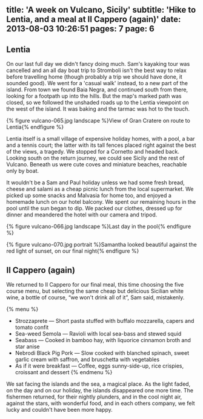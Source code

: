 title: 'A week on Vulcano, Sicily'
subtitle: 'Hike to Lentia, and a meal at Il Cappero (again)'
date: 2013-08-03 10:26:51
pages: 7
page: 6
---

## Lentia

On our last full day we didn't fancy doing much. Sam's kayaking tour was cancelled and an all day boat trip to Stromboli isn't the best way to relax before travelling home (though probably a trip we should have done, it sounded good). We went for a 'casual walk' instead, to a new part of the island. From town we found Baia Negra, and continued south from there, looking for a footpath up into the hills. But the map's marked path was closed, so we followed the unshaded roads up to the Lentia viewpoint on the west of the island. It was baking and the tarmac was hot to the touch.

{% figure vulcano-065.jpg landscape %}View of Gran Cratere on route to Lentia{% endfigure %}

Lentia itself is a small village of expensive holiday homes, with a pool, a bar and a tennis court; the latter with its tall fences placed right against the best of the views, a tragedy. We stopped for a Cornetto and headed back. Looking south on the return journey, we could see Sicily and the rest of Vulcano. Beneath us were cute coves and miniature beaches, reachable only by boat.

It wouldn't be a Sam and Paul holiday unless we had some fresh bread, cheese and salami as a cheap picnic lunch from the local supermarket. We picked up some snacks and Malvasia for home too, and enjoyed a homemade lunch on our hotel balcony. We spent our remaining hours in the pool until the sun began to dip. We packed our clothes, dressed up for dinner and meandered the hotel with our camera and tripod.

{% figure vulcano-066.jpg landscape %}Last day in the pool{% endfigure %}

{% figure vulcano-070.jpg portrait %}Samantha looked beautiful against the red light of sunset, on our final night{% endfigure %}

## Il Cappero (again)

We returned to Il Cappero for our final meal, this time choosing the five course menu, but selecting the same cheap but delicious Sicilian white wine, a bottle of course, “we won't drink all of it”, Sam said, mistakenly.

{% menu %}
* Strozzaprete — Short pasta stuffed with buffalo mozzarella, capers and tomato confit
* Sea-weed Semola — Ravioli with local sea-bass and stewed squid
* Seabass — Cooked in bamboo hay, with liquorice cinnamon broth and star anise
* Nebrodi Black Pig Pork — Slow cooked with blanched spinach, sweet garlic cream with saffron, and bruschetta with vegetables
* As if it were breakfast — Coffee, eggs sunny-side-up, rice crispies, croissant and dessert
{% endmenu %}

We sat facing the islands and the sea, a magical place. As the light faded, on the day and on our holiday, the islands disappeared one more time. The fishermen returned, for their nightly plunders, and in the cool night air, against the stars, with wonderful food, and in each others company, we felt lucky and couldn't have been more happy.

